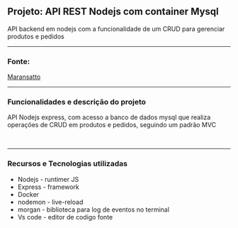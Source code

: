 ## Projeto: API REST Nodejs com container Mysql
API backend em nodejs com a funcionalidade de um CRUD para gerenciar produtos e pedidos


---
### Fonte: 
[Maransatto](https://www.youtube.com/watch?v=d_vXgK4uZJM&list=PLWgD0gfm500EMEDPyb3Orb28i7HK5_DkR)

---
### Funcionalidades e descrição do projeto

API Nodejs express, com acesso a banco de dados mysql que realiza operações de CRUD em produtos e pedidos, seguindo um padrão MVC

<br>

---
### Recursos e Tecnologias utilizadas
- Nodejs - runtimer JS
- Express - framework
- Docker 
- nodemon - live-reload
- morgan - biblioteca para log de eventos no terminal
- Vs code - editor de codigo fonte

